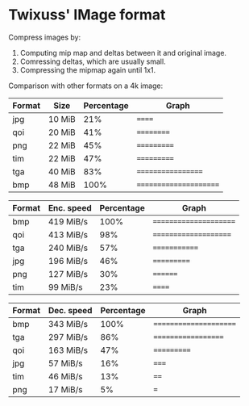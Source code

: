 # Twixuss' IMage format

Compress images by:
1. Computing mip map and deltas between it and original image.
3. Comressing deltas, which are usually small.
4. Compressing the mipmap again until 1x1.

Comparison with other formats on a 4k image:

Format|Size|Percentage|Graph
-|-|-|-
jpg|10 MiB|21%|`====`
qoi|20 MiB|41%|`========`
png|22 MiB|45%|`=========`
tim|22 MiB|47%|`=========`
tga|40 MiB|83%|`================`
bmp|48 MiB|100%|`====================`

Format|Enc. speed|Percentage|Graph
-|-|-|-
bmp|419 MiB/s|100%|`====================`
qoi|413 MiB/s|98%|`===================`
tga|240 MiB/s|57%|`===========`
jpg|196 MiB/s|46%|`=========`
png|127 MiB/s|30%|`======`
tim|99 MiB/s|23%|`====`

Format|Dec. speed|Percentage|Graph
-|-|-|-
bmp|343 MiB/s|100%|`====================`
tga|297 MiB/s|86%|`=================`
qoi|163 MiB/s|47%|`=========`
jpg|57 MiB/s|16%|`===`
tim|46 MiB/s|13%|`==`
png|17 MiB/s|5%|`=`
